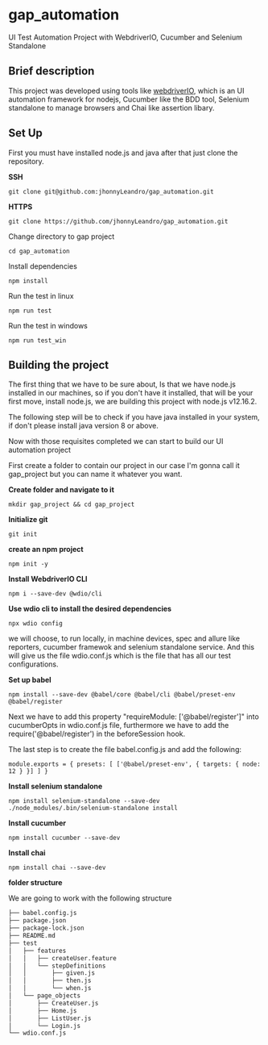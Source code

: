 # gap_automation
UI Test Automation Project with WebdriverIO, Cucumber and Selenium Standalone

##  Brief description
This project was developed using tools like [webdriverIO](https://webdriver.io/), which is an UI automation framework for nodejs,
Cucumber like the BDD tool, Selenium standalone to manage browsers and Chai like assertion libary.


## Set Up

First you must have installed node.js and java after that just clone the repository.

**SSH**

`git clone git@github.com:jhonnyLeandro/gap_automation.git`


**HTTPS**

`git clone https://github.com/jhonnyLeandro/gap_automation.git`


Change directory to gap project

`cd gap_automation`

Install dependencies

`npm install`


Run the test in linux

`npm run test`

Run the test in windows

`npm run test_win`

## Building the project

The first thing that we have to be sure about, Is that we have node.js installed in our machines, so if you don't have it installed, that will be your first move, install node.js, we are building this project with node.js v12.16.2.  

The following step will be to check if you have java installed in your system, if don't please install java version 8 or above.

Now with those requisites completed we can start to build our UI automation project


First create a folder to contain our project in our case I'm gonna call it gap_project but you can name it whatever you want.

**Create folder and navigate to it**

`mkdir gap_project && cd gap_project`


**Initialize git**

`git init`

**create an npm project**

`npm init -y`

**Install WebdriverIO CLI**

`npm i --save-dev @wdio/cli`


**Use wdio cli to install the desired dependencies**

`npx wdio config`

we will choose, to run locally, in machine devices, spec and allure like reporters, cucumber framewok and selenium standalone service. And this will give us the file wdio.conf.js which is the file that has all our test configurations.


**Set up babel**

`npm install --save-dev @babel/core @babel/cli @babel/preset-env @babel/register`

Next we have to add this property "requireModule: ['@babel/register']" into cucumberOpts in 
wdio.conf.js file, furthermore we have to add the require('@babel/register') in the beforeSession hook.

The last step is to create the file babel.config.js and add the following:

`
module.exports = {
    presets: [
        ['@babel/preset-env', {
            targets: {
                node: 12
            }
        }]
    ]
}
`

**Install selenium standalone**

`npm install selenium-standalone --save-dev
./node_modules/.bin/selenium-standalone install`

**Install cucumber**


`npm install cucumber --save-dev`

**Install chai**

`npm install chai --save-dev`

**folder structure**

We are going to work with the following structure

```bash
├── babel.config.js
├── package.json
├── package-lock.json
├── README.md
├── test
│   ├── features
│   │   ├── createUser.feature
│   │   └── stepDefinitions
│   │       ├── given.js
│   │       ├── then.js
│   │       └── when.js
│   └── page_objects
│       ├── CreateUser.js
│       ├── Home.js
│       ├── ListUser.js
│       └── Login.js
└── wdio.conf.js
```
